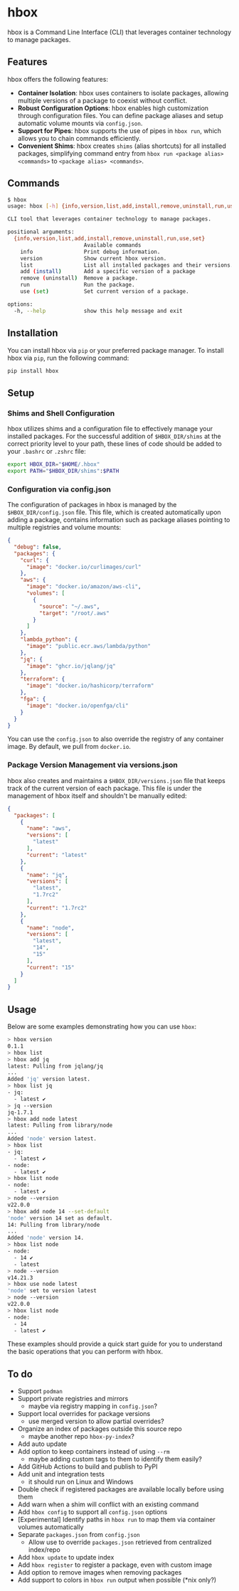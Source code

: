 # hbox

hbox is a Command Line Interface (CLI) that leverages container technology to manage packages.

## Features

hbox offers the following features:

- **Container Isolation**: hbox uses containers to isolate packages, allowing multiple versions of a package to coexist without conflict.
- **Robust Configuration Options**: hbox enables high customization through configuration files. You can define package aliases and setup automatic volume mounts via `config.json`.
- **Support for Pipes**: hbox supports the use of pipes in `hbox run`, which allows you to chain commands efficiently.
- **Convenient Shims**: hbox creates `shims` (alias shortcuts) for all installed packages, simplifying command entry from `hbox run <package alias> <commands>` to `<package alias> <commands>`.

## Commands

```sh
$ hbox
usage: hbox [-h] {info,version,list,add,install,remove,uninstall,run,use,set} ...

CLI tool that leverages container technology to manage packages.

positional arguments:
  {info,version,list,add,install,remove,uninstall,run,use,set}
                        Available commands
    info                Print debug information.
    version             Show current hbox version.
    list                List all installed packages and their versions.
    add (install)       Add a specific version of a package
    remove (uninstall)  Remove a package.
    run                 Run the package.
    use (set)           Set current version of a package.

options:
  -h, --help            show this help message and exit
```

## Installation

You can install hbox via `pip` or your preferred package manager.
To install hbox via `pip`, run the following command:

```sh
pip install hbox
```

## Setup

### Shims and Shell Configuration

hbox utilizes shims and a configuration file to effectively manage your installed packages. For the successful addition of `$HBOX_DIR/shims` at the correct priority level to your path, these lines of code should be added to your `.bashrc` or `.zshrc` file:

```sh
export HBOX_DIR="$HOME/.hbox"
export PATH="$HBOX_DIR/shims":$PATH
```

### Configuration via config.json

The configuration of packages in hbox is managed by the `$HBOX_DIR/config.json` file. This file, which is created automatically upon adding a package, contains information such as package aliases pointing to multiple registries and volume mounts:

```json
{
  "debug": false,
  "packages": {
    "curl": {
      "image": "docker.io/curlimages/curl"
    },
    "aws": {
      "image": "docker.io/amazon/aws-cli",
      "volumes": [
        {
          "source": "~/.aws",
          "target": "/root/.aws"
        }
      ]
    },
    "lambda_python": {
      "image": "public.ecr.aws/lambda/python"
    },
    "jq": {
      "image": "ghcr.io/jqlang/jq"
    },
    "terraform": {
      "image": "docker.io/hashicorp/terraform"
    },
    "fga": {
      "image": "docker.io/openfga/cli"
    }
  }
}
```

You can use the `config.json` to also override the registry of any container image. By default, we pull from `docker.io`.

### Package Version Management via versions.json

hbox also creates and maintains a `$HBOX_DIR/versions.json` file that keeps track of the current version of each package. This file is under the management of hbox itself and shouldn't be manually edited:

```json
{
  "packages": [
    {
      "name": "aws",
      "versions": [
        "latest"
      ],
      "current": "latest"
    },
    {
      "name": "jq",
      "versions": [
        "latest",
        "1.7rc2"
      ],
      "current": "1.7rc2"
    },
    {
      "name": "node",
      "versions": [
        "latest",
        "14",
        "15"
      ],
      "current": "15"
    }
  ]
}
```

## Usage

Below are some examples demonstrating how you can use `hbox`:

```sh
> hbox version
0.1.1
> hbox list
> hbox add jq
latest: Pulling from jqlang/jq
...
Added 'jq' version latest.
> hbox list jq
- jq:
  - latest ✔
> jq --version
jq-1.7.1
> hbox add node latest
latest: Pulling from library/node
...
Added 'node' version latest.
> hbox list
- jq:
  - latest ✔
- node:
  - latest ✔
> hbox list node
- node:
  - latest ✔
> node --version
v22.0.0
> hbox add node 14 --set-default
'node' version 14 set as default.
14: Pulling from library/node
...
Added 'node' version 14.
> hbox list node
- node:
  - 14 ✔
  - latest
> node --version
v14.21.3
> hbox use node latest
'node' set to version latest
> node --version
v22.0.0
> hbox list node
- node:
  - 14
  - latest ✔
```

These examples should provide a quick start guide for you to understand the basic operations that you can perform with hbox.

## To do

- Support `podman`
- Support private registries and mirrors
  - maybe via registry mapping in `config.json`?
- Support local overrides for package versions
  - use merged version to allow partial overrides?
- Organize an index of packages outside this source repo
  - maybe another repo `hbox-py-index`?
- Add auto update
- Add option to keep containers instead of using `--rm`
  - maybe adding custom tags to them to identify them easily?
- Add GitHub Actions to build and publish to PyPI
- Add unit and integration tests
  - it should run on Linux and Windows 
- Double check if registered packages are available locally before using them
- Add warn when a shim will conflict with an existing command
- Add `hbox config` to support all `config.json` options
- [Experimental] Identify paths in `hbox run` to map them via container volumes automatically
- Separate `packages.json` from `config.json`
  - Allow use to override `packages.json` retrieved from centralized index/repo
- Add `hbox update` to update index
- Add `hbox register` to register a package, even with custom image
- Add option to remove images when removing packages
- Add support to colors in `hbox run` output when possible (*nix only?)
